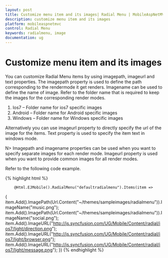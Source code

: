 ```yaml
---
layout: post
title: Customize menu item and its images| Radial Menu | MobileAspNetMVC | Syncfusion
description: customize menu item and its images
platform: mobileaspnetmvc
control: Radial Menu
keywords: radialmenu, image
documentation: ug
---
```


# Customize menu item and its images

You can customize Radial Menu items by using imagepath, imageurl and text properties. The imagepath property is used to define the path corresponding to the rendermode it get renders. Imagename can be used to define the name of image. Refer to the folder name that is required to keep the images for the corresponding render modes.

1. Ios7 – Folder name for ios7 specific images
2. Android – Folder name for Android specific images
3. Windows – Folder name for Windows specific images

Alternatively you can use imageurl property to directly specify the url of the image for the items. Text property is used to specify the item text in windows mode.

N> Imagepath and imagename properties can be used when you want to specify separate images for each render mode. Imageurl property is used when you want to provide common images for all render modes.

Refer to the following code example.

{% highlight html %}


        @Html.EJMobile().RadialMenu("defaultradialmenu").Items(item =>
{
    item.Add().ImagePath(Url.Content("~/themes/sampleimages/radialmenu")).ImageName("music.png");
    item.Add().ImagePath(Url.Content("~/themes/sampleimages/radialmenu")).ImageName("social.png");
    item.Add().ImageURL("http://js.syncfusion.com/UG/Mobile/Content/radial/ios7/light/direction.png");
    item.Add().ImageURL("http://js.syncfusion.com/UG/Mobile/Content/radial/ios7/light/browser.png");
    item.Add().ImageURL("http://js.syncfusion.com/UG/Mobile/Content/radial/ios7/light/message.png");
})
{% endhighlight %}




